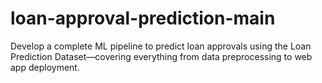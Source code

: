# loan-approval-prediction-main
Develop a complete ML pipeline to predict loan approvals using the Loan Prediction Dataset—covering everything from data preprocessing to web app deployment.
